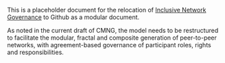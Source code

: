 This is a placeholder document for the relocation of [Inclusive Network Governance](https://docs.google.com/document/d/1cU0557pbNOAI2eco2Ura3HXdxC2v-SJBWMHYaGMHMtA/edit?usp=sharing) to Github as a modular document.  

As noted in the current draft of CMNG, the model needs to be restructured to facilitate the modular, fractal and composite generation of peer-to-peer networks, with agreement-based governance of participant roles, rights and responsibilities.

